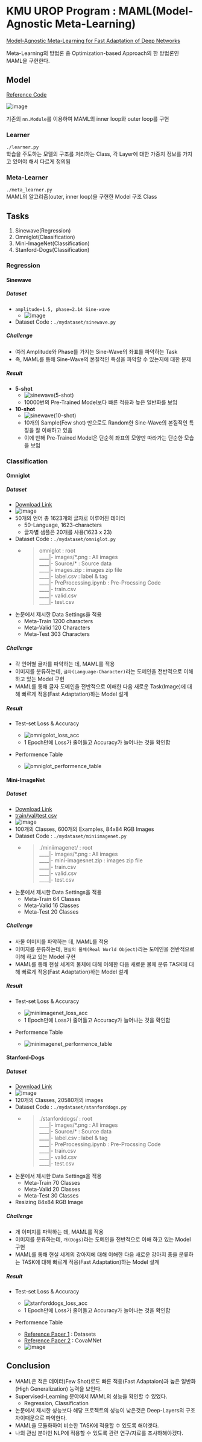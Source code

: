 # KMU UROP Program : MAML(Model-Agnostic Meta-Learning)
[Model-Agnostic Meta-Learning for Fast Adaptation of Deep Networks
](https://arxiv.org/abs/1703.03400)

Meta-Learning의 방법론 중 Optimization-based Approach의 한 방법론인 MAML을 구현한다.

## Model
[Reference Code](https://github.com/dragen1860/MAML-Pytorch)

![image](https://user-images.githubusercontent.com/28241676/172050552-6433bc62-a80f-4ccd-b8ed-3a6e4d1855d6.png)

기존의 `nn.Module`를 이용하여 MAML의 inner loop와 outer loop를 구현

### Learner
`./learner.py`<br>
학습을 주도하는 모델의 구조를 처리하는 Class, 각 Layer에 대한 가중치 정보를 가지고 있어야 해서 다르게 정의됨
### Meta-Learner
`./meta_learner.py`<br>
MAML의 알고리즘(outer, inner loop)을 구현한 Model 구조 Class

## Tasks
1. Sinewave(Regression)
2. Omniglot(Classification)
3. Mini-ImageNet(Classification)
4. Stanford-Dogs(Classification)
### Regression
#### Sinewave
##### Dataset
+ `amplitude=1.5, phase=2.14 Sine-wave`
    + ![image](https://user-images.githubusercontent.com/28241676/172050910-797ac5e7-6548-46cc-a672-9d39d7fbd057.png)
+ Dataset Code : `./mydataset/sinewave.py`
##### Challenge
+ 여러 Amplitude와 Phase를 가지는 Sine-Wave의 좌표를 파악하는 Task
+ 즉, MAML를 통해 Sine-Wave의 본질적인 특성을 파악할 수 있는지에 대한 문제
##### Result
+ **5-shot**
  + ![sinewave(5-shot)](https://user-images.githubusercontent.com/28241676/172082289-5840c378-fe8f-4e0f-bc76-ea0b365bb687.png)
  + 10000번의 Pre-Trained Model보다 빠른 적응과 높은 일반화를 보임
+ **10-shot**
  + ![sinewave(10-shot)](https://user-images.githubusercontent.com/28241676/172082292-b52c53b6-2a28-4d67-9cfb-1dd7ece84282.png)
  + 10개의 Sample(Few shot) 만으로도 Random한 Sine-Wave의 본질적인 특징을 잘 이해하고 있음
  + 이에 반해 Pre-Trained Model은 단순히 좌표의 모양만 따라가는 단순한 모습을 보임

### Classification
#### Omniglot
##### Dataset
+ [Download Link](https://github.com/brendenlake/omniglot)
+ ![image](https://user-images.githubusercontent.com/28241676/172051193-c2817fc0-1f9d-405c-a617-5729026b90de.png)
+ 50개의 언어 총 1623개의 글자로 이루어진 데이터
  + 50-Language, 1623-characters
  + 글자별 샘플은 20개를 사용(1623 x 23)
+ Dataset Code : `./mydataset/omniglot.py`
    + > omniglot : root<br>
    ____|- images/\*.png : All images <br>
    ____|- Source/\* : Source data <br>
    ____|- images.zip : images zip file <br>
    ____|- label.csv : label & tag <br>
    ____|- PreProcessing.ipynb : Pre-Procssing Code <br>
    ____|- train.csv <br>
    ____|- valid.csv <br>
    ____|- test.csv  <br>
+ 논문에서 제시한 Data Settings을 적용
    + Meta-Train 1200 characters
    + Meta-Valid 120 Characters
    + Meta-Test 303 Characters
      
##### Challenge
+ 각 언어별 글자를 파악하는 데, MAML를 적용
+ 이미지를 분류하는데, `글자(Language-Character)`라는 도메인을 전반적으로 이해 하고 있는 Model 구현
+ MAML를 통해 글자 도메인을 전반적으로 이해한 다음 새로운 Task(Image)에 대해 빠르게 적응(Fast Adaptation)하는 Model 설계

##### Result
+ Test-set Loss & Accuracy
  + ![omnigolot_loss_acc](https://user-images.githubusercontent.com/28241676/172055581-34237805-050d-4bc5-95e3-4efe8b811d5e.png)
  + 1 Epoch만에 Loss가 줄어들고 Accuracy가 늘어나는 것을 확인함

+ Performence Table
  + ![omniglot_performence_table](https://user-images.githubusercontent.com/28241676/172055583-2650e2bf-af9a-4a3f-9807-240e871e89b1.png)

#### Mini-ImageNet
##### Dataset
+ [Download Link](https://github.com/dragen1860/LearningToCompare-Pytorch/issues/4)
+ [train/val/test csv](https://github.com/twitter-research/meta-learning-lstm/tree/master/data/miniImagenet)
+ ![image](https://user-images.githubusercontent.com/28241676/172053722-54cb5d62-cea7-441a-bb30-ed31b2eef2d3.png)
+ 100개의 Classes, 600개의 Examples, 84x84 RGB Images
+ Dataset Code : `./mydataset/miniimagenet.py`
    + > ./miniimagenet/ : root<br>
  ____|- images/\*.png : All images <br>
  ____|- mini-imagesnet.zip : images zip file <br>
  ____|- train.csv <br>
  ____|- valid.csv <br>
  ____|- test.csv  <br>
+ 논문에서 제시한 Data Settings을 적용
    + Meta-Train 64 Classes
    + Meta-Valid 16 Classes
    + Meta-Test 20 Classes
      
##### Challenge
+ 사물 이미지를 파악하는 데, MAML를 적용
+ 이미지를 분류하는데, `현실의 물체(Real World Object)`라는 도메인을 전반적으로 이해 하고 있는 Model 구현
+ MAML를 통해 현실 세계의 물체에 대해 이해한 다음 새로운 물체 분류 TASK에 대해 빠르게 적응(Fast Adaptation)하는 Model 설계

##### Result
+ Test-set Loss & Accuracy
  + ![miniimagenet_loss_acc](https://user-images.githubusercontent.com/28241676/172055586-f904f157-ef2f-44b4-b506-b4d411b56664.png)
  + 1 Epoch만에 Loss가 줄어들고 Accuracy가 늘어나는 것을 확인함

+ Performence Table
  + ![minimagenet_performence_table](https://user-images.githubusercontent.com/28241676/172055587-99893128-d43d-4caf-b28c-633ff4ce07da.png)


#### Stanford-Dogs
##### Dataset
+ [Download Link](http://vision.stanford.edu/aditya86/ImageNetDogs/main.html)
+ ![image](https://user-images.githubusercontent.com/28241676/172054758-c1891acf-f64f-430a-82bb-063c340fdaab.png)
+ 120개의 Classes, 20580개의 images
+ Dataset Code : `./mydataset/stanforddogs.py`
  + > ./stanforddogs/ : root<br>
    ____|- images/\*.png : All images <br>
    ____|- Source/\* : Source data <br>
    ____|- label.csv : label & tag <br>
    ____|- PreProcessing.ipynb : Pre-Procssing Code <br>
    ____|- train.csv <br>
    ____|- valid.csv <br>
    ____|- test.csv  <br>
+ 논문에서 제시한 Data Settings을 적용
    + Meta-Train 70 Classes
    + Meta-Valid 20 Classes
    + Meta-Test 30 Classes
+ Resizing 84x84 RGB Image
      
##### Challenge
+ 개 이미지를 파악하는 데, MAML를 적용
+ 이미지를 분류하는데, `개(Dogs)`라는 도메인을 전반적으로 이해 하고 있는 Model 구현
+ MAML를 통해 현실 세계의 강아지에 대해 이해한 다음 새로운 강아지 종을 분류하는 TASK에 대해 빠르게 적응(Fast Adaptation)하는 Model 설계

##### Result
+ Test-set Loss & Accuracy
  + ![stanforddogs_loss_acc](https://user-images.githubusercontent.com/28241676/172055593-c1277050-a47a-4eb4-8235-a5e7e8fa47c1.png)
  + 1 Epoch만에 Loss가 줄어들고 Accuracy가 늘어나는 것을 확인함

+ Performence Table
  + [Reference Paper 1](http://cs230.stanford.edu/projects_winter_2019/reports/15762310.pdf) : Datasets
  + [Reference Paper 2](https://github.com/WenbinLee/CovaMNet) : CovaMNet
  + ![image](https://user-images.githubusercontent.com/28241676/173072188-74602289-5e19-4c74-afce-2252600f3d59.png)
  

## Conclusion
+ MAML은 적은 데이터(Few Shot)로도 빠른 적응(Fast Adaptaion)과 높은 일반화(High Generalization) 능력을 보인다.
+ Supervised-Learning 분야에서 MAML의 성능을 확인할 수 있었다.
  + Regression, Classification
+ 논문에서 제시한 성능보다 해당 프로젝트의 성능이 낮은것은 Deep-Layers의 구조 차이때문으로 파악한다.
+ MAML을 모듈화하여 비슷한 TASK에 적용할 수 있도록 해야겟다.
+ 나의 관심 분야인 NLP에 적용할 수 있도록 관련 연구/자료를 조사하해야겠다.